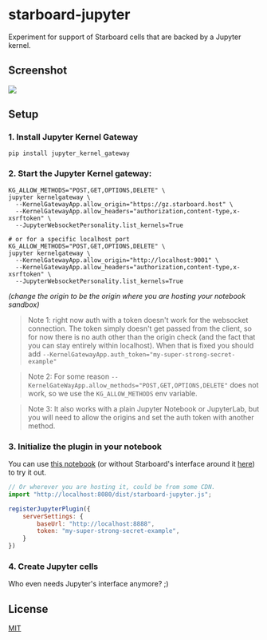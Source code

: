 # starboard-jupyter
Experiment for support of Starboard cells that are backed by a Jupyter kernel.

## Screenshot
![](https://i.imgur.com/WFyAi5R.png)

## Setup


### 1. Install Jupyter Kernel Gateway

```
pip install jupyter_kernel_gateway
```

### 2. Start the Jupyter Kernel gateway:
```shell
KG_ALLOW_METHODS="POST,GET,OPTIONS,DELETE" \
jupyter kernelgateway \
  --KernelGatewayApp.allow_origin="https://gz.starboard.host" \
  --KernelGatewayApp.allow_headers="authorization,content-type,x-xsrftoken" \
  --JupyterWebsocketPersonality.list_kernels=True

# or for a specific localhost port
KG_ALLOW_METHODS="POST,GET,OPTIONS,DELETE" \
jupyter kernelgateway \
  --KernelGatewayApp.allow_origin="http://localhost:9001" \
  --KernelGatewayApp.allow_headers="authorization,content-type,x-xsrftoken" \
  --JupyterWebsocketPersonality.list_kernels=True
```
*(change the origin to be the origin where you are hosting your notebook sandbox)*

> Note 1: right now auth with a token doesn't work for the websocket connection. The token simply doesn't get passed from the client, so for now there is no auth other than the origin check (and the fact that you can stay entirely within localhost). When that is fixed you should add `--KernelGatewayApp.auth_token="my-super-strong-secret-example"`

> Note 2: For some reason `--KernelGateWayApp.allow_methods="POST,GET,OPTIONS,DELETE"` does not work, so we use the `KG_ALLOW_METHODS` env variable.

> Note 3: It also works with a plain Jupyter Notebook or JupyterLab, but you will need to allow the origins and set the auth token with another method.

### 3. Initialize the plugin in your notebook

You can use [this notebook](https://starboard.gg/nb/nA3wm87) (or without Starboard's interface around it [here](https://gz.starboard.host/v1/embed/0.8.9/br0qtd223akg00eiaos0/nA3wm87/)) to try it out.

```javascript
// Or wherever you are hosting it, could be from some CDN.
import "http://localhost:8080/dist/starboard-jupyter.js";

registerJupyterPlugin({
    serverSettings: {
        baseUrl: "http://localhost:8888",
        token: "my-super-strong-secret-example",
    }
})
```

### 4. Create Jupyter cells

Who even needs Jupyter's interface anymore? ;)

## License

[MIT](./LICENSE)